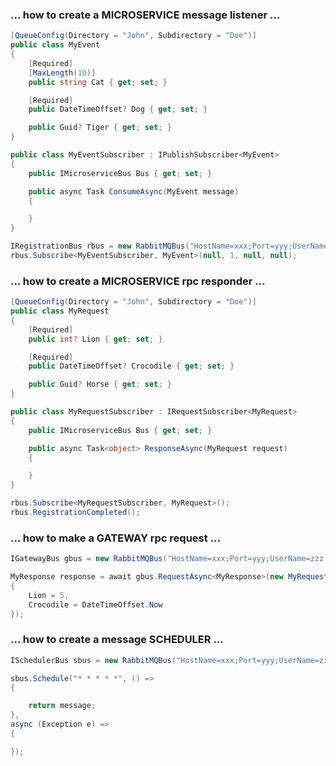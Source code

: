 ### ... how to create a MICROSERVICE message listener ...

```csharp
[QueueConfig(Directory = "John", Subdirectory = "Doe")]
public class MyEvent
{
    [Required]
    [MaxLength(10)]
    public string Cat { get; set; }

    [Required]
    public DateTimeOffset? Dog { get; set; }

    public Guid? Tiger { get; set; }
}
```
```csharp
public class MyEventSubscriber : IPublishSubscriber<MyEvent>
{
    public IMicroserviceBus Bus { get; set; }

    public async Task ConsumeAsync(MyEvent message)
    {

    }
}
```
```csharp
IRegistrationBus rbus = new RabbitMQBus("HostName=xxx;Port=yyy;UserName=zzz;Password=kkk;AppId=aaa");
rbus.Subscribe<MyEventSubscriber, MyEvent>(null, 1, null, null);
```



### ... how to create a MICROSERVICE rpc responder ...

```csharp
[QueueConfig(Directory = "John", Subdirectory = "Doe")]
public class MyRequest
{
    [Required]
    public int? Lion { get; set; }

    [Required]
    public DateTimeOffset? Crocodile { get; set; }

    public Guid? Horse { get; set; }
}
```
```csharp
public class MyRequestSubscriber : IRequestSubscriber<MyRequest>
{
    public IMicroserviceBus Bus { get; set; }

    public async Task<object> ResponseAsync(MyRequest request)
    {

    }
}
```
```csharp
rbus.Subscribe<MyRequestSubscriber, MyRequest>();
rbus.RegistrationCompleted();
```



### ... how to make a GATEWAY rpc request ...

```csharp
IGatewayBus gbus = new RabbitMQBus("HostName=xxx;Port=yyy;UserName=zzz;Password=kkk;AppId=bbb");
```
```csharp
MyResponse response = await gbus.RequestAsync<MyResponse>(new MyRequest() 
{ 
    Lion = 5, 
    Crocodile = DateTimeOffset.Now 
});
```



### ... how to create a message SCHEDULER ...

```csharp
ISchedulerBus sbus = new RabbitMQBus("HostName=xxx;Port=yyy;UserName=zzz;Password=kkk;AppId=ccc");
```
```csharp
sbus.Schedule("* * * * *", () =>
{

    return message;
},
async (Exception e) =>
{

});
```
